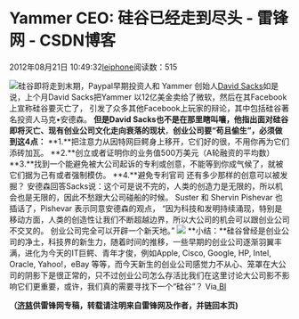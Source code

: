 
# Yammer CEO: 硅谷已经走到尽头 - 雷锋网 - CSDN博客


2012年08月21日 10:49:32[leiphone](https://me.csdn.net/leiphone)阅读数：515


![](http://www.leiphone.com/wp-content/uploads/2012/08/david-sacks-150x150.jpg)硅谷即将走到末期，Paypal早期投资人和
 Yammer 创始人[David
 Sacks](http://www.leiphone.com/0712-ce6093-yammer.html)如是说，上个月David Sacks把Yammer 以12亿美金卖给了微软，然后在其Facebook 上宣称硅谷要灭亡了， 引发了众多其他Facebook上玩家的辩论，其中包括硅谷著名投资人马克•安德森。
**但是David Sacks也不是在那里瞎叫嚷，他指出面对硅谷即将灭亡、现有创业公司文化走向衰落的现状**，**创业公司要“苟且偷生”，必须做到这4点：**
**1.**把注意力从因特网巨鳄身上移开，它们好的很，不用你再为它们添砖加瓦。
**2.**创立或者证明你的业务值500万美元（A轮融资的平均数）
**3.**找到一个能避免被大公司起诉的专利或创意，不能等到你成气候了，就被它们据为己有或者强制模仿。
**4.**避免专利官司
还有多少那样的创意可以被发掘？
安德森回答Sacks说：这个可是说不完的，人类的创造力是无限的，所以机会也是无限的，因此不愁跟大公司碰船的时候。
Suster 和 Shervin Pishevar 也插话了，Pishevar 表示同意安德森的观点，
“因为科技和发明持续涌现，特别是移动方面，人类的创造性让我们不断超越边界，所以大公司的机会可以跟创业公司不交叉的。 创业公司完全可以开辟一个新天地。”
![](http://www.leiphone.com/wp-content/uploads/2012/08/sack.jpg)
**小结：**硅谷曾经是创业公司的净土，科技界的新生力，随着时间的推移，一些早期的创业公司逐渐羽翼丰满，进化为今天的IT巨鳄、青年才俊，例如Apple,
 Cisco, Google, HP, Intel, Oracle, Yahoo!，eBay 等等，而今天新生的创业公司感觉力不从心、笼罩在大公司的阴影下是很正常的，只不过创业公司怎么存活比我们在这里讨论大公司影不影响它们更重要，或许，我们真的需要寻找下一个“硅谷”？
Via[ BI](http://www.businessinsider.com/david-sacks-silicon-valley-as-we-know-it-may-be-over-2012-8)

**（****[济慈](http://www.leiphone.com/author/emerson)****供****雷锋网****专稿，转载请注明来自雷锋网及作者，并链回本页)**

